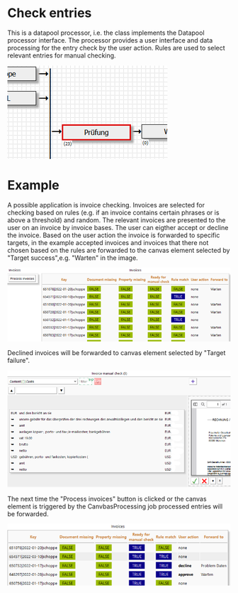 # Check entries
This is a datapool processor, i.e. the class implements the Datapool processor interface. The processor provides a user interface and data processing for the entry check by the user action. Rules are used to select relevant entries for manual checking.

<img src="./assets/2024-05-31_schematic.png"/>

# Example
A possible application is invoice checking. Invoices are selected for checking based on rules (e.g. if an invoice contains certain phrases or is above a threshold) and random. The relevant invoices are presented to the user on an invoice by invoice bases. The user can eigther accept or decline the invoice. Based on the user action the invoice is forwarded to specific targets, in the example accepted invoices and invoices that there not chosen based on the rules are forwarded to the canvas element selected by "Target success",e.g. "Warten" in the image.

<img src="./assets/2024-05-31check.png"/>

Declined invoices will be forwarded to canvas element selected by "Target failure".

<img src="./assets/2024-05-31_user_action.png"/>

The next time the "Process invoices" button is clicked or the canvas element is triggered by the CanvbasProcessing job processed entries will be forwarded.

<img src="./assets/2024-05-31processed.png"/>